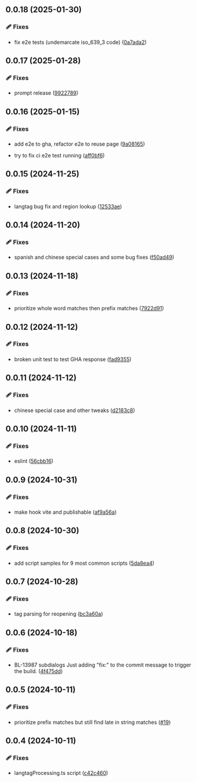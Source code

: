 ## 0.0.18 (2025-01-30)


### 🩹 Fixes

- fix e2e tests (undemarcate iso_639_3 code) ([0a7ada2](https://github.com/sillsdev/EthnoLib/commit/0a7ada2))

## 0.0.17 (2025-01-28)


### 🩹 Fixes

- prompt release ([9922789](https://github.com/sillsdev/EthnoLib/commit/9922789))

## 0.0.16 (2025-01-15)


### 🩹 Fixes

- add e2e to gha, refactor e2e to reuse page ([9a08165](https://github.com/sillsdev/EthnoLib/commit/9a08165))

- try to fix ci e2e test running ([aff0bf6](https://github.com/sillsdev/EthnoLib/commit/aff0bf6))

## 0.0.15 (2024-11-25)


### 🩹 Fixes

- langtag bug fix and region lookup ([12533ae](https://github.com/sillsdev/EthnoLib/commit/12533ae))

## 0.0.14 (2024-11-20)


### 🩹 Fixes

- spanish and chinese special cases and some bug fixes ([f50ad49](https://github.com/sillsdev/EthnoLib/commit/f50ad49))

## 0.0.13 (2024-11-18)


### 🩹 Fixes

- prioritize whole word matches then prefix matches ([7922d91](https://github.com/sillsdev/EthnoLib/commit/7922d91))

## 0.0.12 (2024-11-12)


### 🩹 Fixes

- broken unit test to test GHA response ([fad9355](https://github.com/sillsdev/EthnoLib/commit/fad9355))

## 0.0.11 (2024-11-12)


### 🩹 Fixes

- chinese special case and other tweaks ([d2183c8](https://github.com/sillsdev/EthnoLib/commit/d2183c8))

## 0.0.10 (2024-11-11)


### 🩹 Fixes

- eslint ([56cbb16](https://github.com/sillsdev/EthnoLib/commit/56cbb16))

## 0.0.9 (2024-10-31)


### 🩹 Fixes

- make hook vite and publishable ([af9a56a](https://github.com/sillsdev/EthnoLib/commit/af9a56a))

## 0.0.8 (2024-10-30)


### 🩹 Fixes

- add script samples for 9 most common scripts ([5da8ea4](https://github.com/sillsdev/EthnoLib/commit/5da8ea4))

## 0.0.7 (2024-10-28)


### 🩹 Fixes

- tag parsing for reopening ([bc3a60a](https://github.com/sillsdev/EthnoLib/commit/bc3a60a))

## 0.0.6 (2024-10-18)


### 🩹 Fixes

- BL-13987 subdialogs Just adding "fix:" to the commit message to trigger the build. ([4f475dd](https://github.com/sillsdev/EthnoLib/commit/4f475dd))

## 0.0.5 (2024-10-11)


### 🩹 Fixes

- prioritize prefix matches but still find late in string matches ([#19](https://github.com/sillsdev/EthnoLib/pull/19))

## 0.0.4 (2024-10-11)


### 🩹 Fixes

- langtagProcessing.ts script ([c42c460](https://github.com/sillsdev/EthnoLib/commit/c42c460))